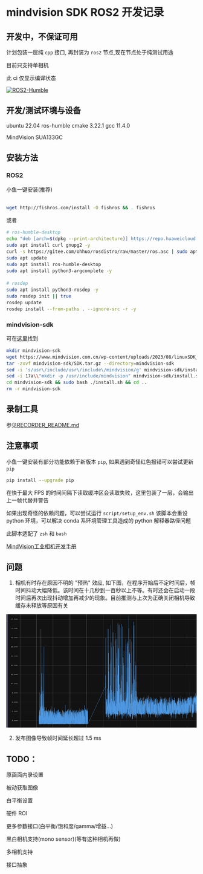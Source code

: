 # mindvision SDK ROS2 开发记录

## 开发中，不保证可用

计划包装一层纯 `cpp` 接口, 再封装为 `ros2` 节点,现在节点处于纯测试用途

目前只支持单相机

此 ci 仅显示编译状态

[![ROS2-Humble](https://github.com/marble703/MVSDK_ROS2/actions/workflows/main.yml/badge.svg)](https://github.com/marble703/MVSDK_ROS2/actions/workflows/main.yml)

## 开发/测试环境与设备
ubuntu 22.04
ros-humble
cmake 3.22.1
gcc 11.4.0

MindVision SUA133GC

## 安装方法

### ROS2

小鱼一键安装(推荐)

```sh

wget http://fishros.com/install -O fishros && . fishros
```

或者

```sh
# ros-humble-desktop
echo "deb [arch=$(dpkg --print-architecture)] https://repo.huaweicloud.com/ros2/ubuntu/ $(lsb_release -cs) main" | sudo tee /etc/apt/sources.list.d/ros2.list > /dev/null
sudo apt install curl gnupg2 -y
curl -s https://gitee.com/ohhuo/rosdistro/raw/master/ros.asc | sudo apt-key add -
sudo apt update    
sudo apt install ros-humble-desktop
sudo apt install python3-argcomplete -y

# rosdep
sudo apt install python3-rosdep -y
sudo rosdep init || true
rosdep update
rosdep install --from-paths . --ignore-src -r -y
```

### mindvision-sdk

可在[这里](https://www.mindvision.com.cn/category/software/sdk-installation-package/)找到

```sh
mkdir mindvision-sdk
wget https://www.mindvision.com.cn/wp-content/uploads/2023/08/linuxSDK_V2.1.0.37.tar.gz -O mindvision-sdk/SDK.tar.gz
tar -zxvf mindvision-sdk/SDK.tar.gz --directory=mindvision-sdk
sed -i 's/usr\/include/usr\/include\/mindvision/g' mindvision-sdk/install.sh
sed -i 17a\\"mkdir -p /usr/include/mindvision" mindvision-sdk/install.sh
cd mindvision-sdk && sudo bash ./install.sh && cd ..
rm -r mindvision-sdk
```

## 录制工具

参见[RECORDER_README.md](./document/RECORDER_README.md)

## 注意事项

小鱼一键安装有部分功能依赖于新版本 `pip`, 如果遇到奇怪红色报错可以尝试更新 `pip`

```sh
pip install --upgrade pip
```

在快于最大 FPS 的时间间隔下读取缓冲区会读取失败，这里包装了一层，会输出上一帧代替并警告

如果出现奇怪的依赖问题，可以尝试运行 `script/setup_env.sh` 
该脚本会重设 python 环境，可以解决 conda 系环境管理工具造成的 python 解释器路径问题

此脚本适配了 `zsh` 和 `bash`

[MindVision工业相机开发手册](
https://www.mindvision.com.cn/wp-content/uploads/2023/08/MindVision%E5%B7%A5%E4%B8%9A%E7%9B%B8%E6%9C%BA%E5%BC%80%E5%8F%91%E6%89%8B%E5%86%8C.pdf)

## 问题

1. 相机有时存在原因不明的 "预热" 效应, 如下图，在程序开始后不定时间后，帧时间抖动大幅降低。该时间在十几秒到一百秒以上不等。有时还会在启动一段时间后再次出现抖动增加再减少的现象。目前推测与上次为正确关闭相机导致缓存未释放等原因有关

<img src="./document/img/image.png" alt="描述文字" width="600" height="300">

2. 发布图像导致帧时间延长超过 1.5 ms

## TODO： 

原画面内录设置[](CameraSetDataDirectory/CameraSaveImage)

被动获取图像[](CameraSetCallbackFunction)

白平衡设置[](CameraSetWbWindow)

硬件 ROI

更多参数接口(白平衡/饱和度/gamma/增益...)

黑白相机支持(mono sensor)(等有这种相机再做)

多相机支持

接口抽象